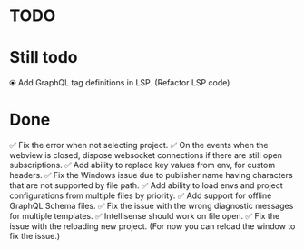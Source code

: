 # TODO

# Still todo

⦿ Add GraphQL tag definitions in LSP. (Refactor LSP code)

# Done

✅ Fix the error when not selecting project.
✅ On the events when the webview is closed, dispose websocket connections if there are still open subscriptions.
✅ Add ability to replace key values from env, for custom headers.
✅ Fix the Windows issue due to publisher name having characters that are not supported by file path.
✅ Add ability to load envs and project configurations from multiple files by priority.
✅ Add support for offline GraphQL Schema files.
✅ Fix the issue with the wrong diagnostic messages for multiple templates.
✅ Intellisense should work on file open.
✅ Fix the issue with the reloading new project. (For now you can reload the window to fix the issue.)
